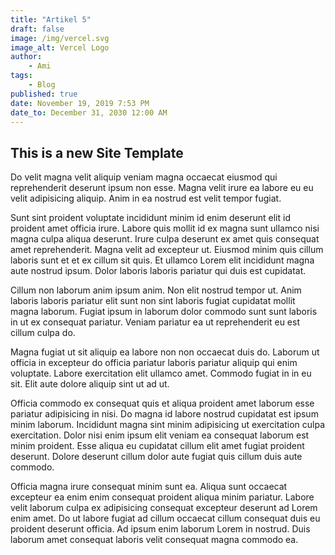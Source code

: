 ```yaml
---
title: "Artikel 5"
draft: false
image: /img/vercel.svg
image_alt: Vercel Logo
author:
    - Ami
tags:
    - Blog
published: true
date: November 19, 2019 7:53 PM
date_to: December 31, 2030 12:00 AM
---
```


## This is a new Site Template

Do velit magna velit aliquip veniam magna occaecat eiusmod qui reprehenderit deserunt ipsum non esse. Magna velit irure ea labore eu eu velit adipisicing aliquip. Anim in ea nostrud est velit tempor fugiat.

Sunt sint proident voluptate incididunt minim id enim deserunt elit id proident amet officia irure. Labore quis mollit id ex magna sunt ullamco nisi magna culpa aliqua deserunt. Irure culpa deserunt ex amet quis consequat amet reprehenderit. Magna velit ad excepteur ut. Eiusmod minim quis cillum laboris sunt et et ex cillum sit quis. Et ullamco Lorem elit incididunt magna aute nostrud ipsum. Dolor laboris laboris pariatur qui duis est cupidatat.

Cillum non laborum anim ipsum anim. Non elit nostrud tempor ut. Anim laboris laboris pariatur elit sunt non sint laboris fugiat cupidatat mollit magna laborum. Fugiat ipsum in laborum dolor commodo sunt sunt laboris in ut ex consequat pariatur. Veniam pariatur ea ut reprehenderit eu est cillum culpa do.

Magna fugiat ut sit aliquip ea labore non non occaecat duis do. Laborum ut officia in excepteur do officia pariatur laboris pariatur aliquip qui enim voluptate. Labore exercitation elit ullamco amet. Commodo fugiat in in eu sit. Elit aute dolore aliquip sint ut ad ut.

Officia commodo ex consequat quis et aliqua proident amet laborum esse pariatur adipisicing in nisi. Do magna id labore nostrud cupidatat est ipsum minim laborum. Incididunt magna sint minim adipisicing ut exercitation culpa exercitation. Dolor nisi enim ipsum elit veniam ea consequat laborum est minim proident. Esse aliqua eu cupidatat cillum elit amet fugiat proident deserunt. Dolore deserunt cillum dolor aute fugiat quis cillum duis aute commodo.

Officia magna irure consequat minim sunt ea. Aliqua sunt occaecat excepteur ea enim enim consequat proident aliqua minim pariatur. Labore velit laborum culpa ex adipisicing consequat excepteur deserunt ad Lorem enim amet. Do ut labore fugiat ad cillum occaecat cillum consequat duis eu proident deserunt officia. Ad ipsum enim laborum Lorem in nostrud. Duis laborum amet consequat laboris velit consequat magna commodo ea.
